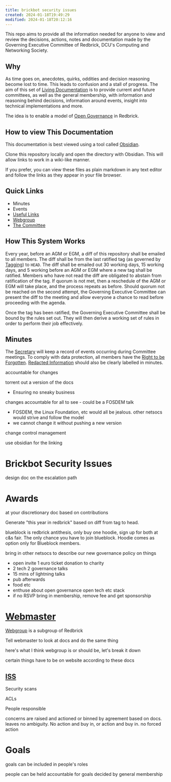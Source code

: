 ```yaml
---
title: brickbot security issues
created: 2024-01-18T19:49:29
modified: 2024-01-18T20:12:16
---
```


This repo aims to provide all the information needed for anyone to view and review the decisions, actions, notes and documentation made by the Governing Executive Committee of Redbrick, DCU's Computing and Networking Society.

## Why

As time goes on, anecdotes, quirks, oddities and decision reasoning become lost to time. This leads to confusion and a stall of progress. The aim of this set of [Living Documentation](knowledge/terminology/Living%20Documentation.md) is to provide current and future committees, as well as the general membership, with information and reasoning behind decisions, information around events, insight into technical implementations and more.

The idea is to enable a model of [Open Governance](knowledge/terminology/Open%20Governance.md) in Redbrick.

## How to view This Documentation

This documentation is best viewed using a tool called [Obsidian](https://obsidian.md).

Clone this repository locally and open the directory with Obsidian. This will allow links to work in a wiki-like manner.

If you prefer, you can view these files as plain markdown in any text editor and follow the links as they appear in your file browser.

## Quick Links

- Minutes
- Events
- [Useful Links](resources/Useful%20Links.md)
- [Webgroup](webgroup/Webgroup.md)
- [The Committee](committee/The%20Committee.md)

## How This System Works

Every year, before an AGM or EGM, a diff of this repository shall be emailed to all members. The diff shall be from the last ratified tag (as governed by [Tagging](knowledge/Tagging.md)) to `HEAD`. The diff shall be emailed out 30 working days, 15 working days, and 5 working before an AGM or EGM where a new tag shall be ratified. Members who have not read the diff are obligated to abstain from ratification of the tag. If quorum is not met, then a reschedule of the AGM or EGM will take place, and the process repeats as before. Should quorum not be reached on the second attempt, the Governing Executive Committee can present the diff to the meeting and allow everyone a chance to read before proceeding with the agenda.

Once the tag has been ratified, the Governing Executive Committee shall be bound by the rules set out. They will then derive a working set of rules in order to perform their job effectively.

## Minutes

The [Secretary](committee/Secretary.md) will keep a record of events occurring during Committee meetings. To comply with data protection, all members have the [Right to be Forgotten](knowledge/policies/Right%20to%20be%20Forgotten.md). [Redacted Information](knowledge/policies/Redacted%20Information.md) should also be clearly labelled in minutes.

accountable for changes

torrent out a version of the docs

- Ensuring no sneaky business

changes accountable for all to see - could be a FOSDEM talk

- FOSDEM, the Linux Foundation, etc would all be jealous. other netsocs would strive and follow the model
- we cannot change it without pushing a new version

change control management

use obsidian for the linking

# Brickbot Security Issues

design doc on the escalation path

# Awards

at your discretionary doc based on contributions

Generate "this year in redbrick" based on diff from tag to head.

blueblock is redbrick antithesis, only buy one hoodie, sign up for both at c&s fair. The only chance you have to join blueblock. Hoodie comes as option only for Blueblock members.

bring in other netsocs to describe our new governance policy on things

- open invite 1 euro ticket donation to charity
- 2 tech 2 governance talks
- 15 mins of lightning talks
- pub afterwards
- food etc
- enthuse about open governance open tech etc stack
- if no RSVP bring in membership, remove fee and get sponsorship

# [Webmaster](committee/Webmaster.md)

[Webgroup](webgroup/Webgroup.md) is a subgroup of Redbrick

Tell webmaster to look at docs and do the same thing

here's what I think webgroup is or should be, let's break it down

certain things have to be on website according to these docs

## [ISS](knowledge/student%20life/ISS.md)

Security scans

ACLs

People responsible

concerns are raised and actioned or binned by agreement based on docs. leaves no ambiguity. No action and buy in, or action and buy in. no forced action

# Goals

goals can be included in people's roles

people can be held accountable for goals decided by general membership
